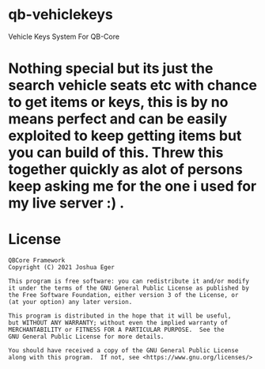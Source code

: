 # qb-vehiclekeys
Vehicle Keys System For QB-Core

# Nothing special but its just the search vehicle seats etc with chance to get items or keys, this is by no means perfect and can be easily exploited to keep getting items but you can build of this. Threw this together quickly as alot of persons keep asking me for the one i used for my live server :) . 

# License

    QBCore Framework
    Copyright (C) 2021 Joshua Eger

    This program is free software: you can redistribute it and/or modify
    it under the terms of the GNU General Public License as published by
    the Free Software Foundation, either version 3 of the License, or
    (at your option) any later version.

    This program is distributed in the hope that it will be useful,
    but WITHOUT ANY WARRANTY; without even the implied warranty of
    MERCHANTABILITY or FITNESS FOR A PARTICULAR PURPOSE.  See the
    GNU General Public License for more details.

    You should have received a copy of the GNU General Public License
    along with this program.  If not, see <https://www.gnu.org/licenses/>
